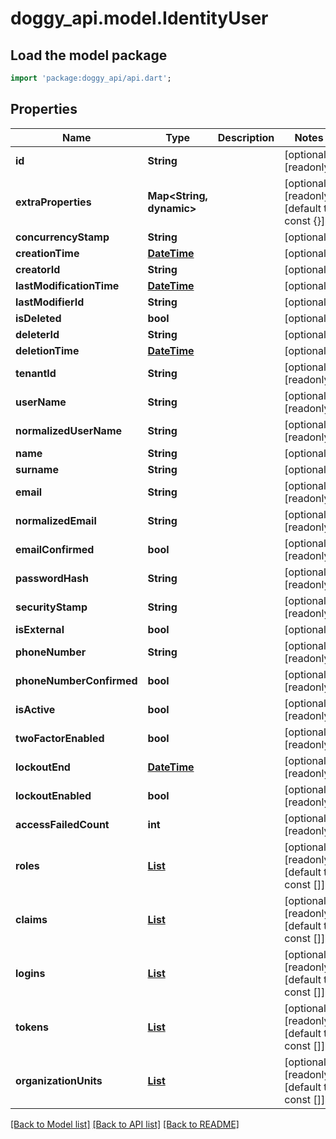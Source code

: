 # doggy_api.model.IdentityUser

## Load the model package
```dart
import 'package:doggy_api/api.dart';
```

## Properties
Name | Type | Description | Notes
------------ | ------------- | ------------- | -------------
**id** | **String** |  | [optional] [readonly] 
**extraProperties** | **Map<String, dynamic>** |  | [optional] [readonly] [default to const {}]
**concurrencyStamp** | **String** |  | [optional] 
**creationTime** | [**DateTime**](DateTime.md) |  | [optional] 
**creatorId** | **String** |  | [optional] 
**lastModificationTime** | [**DateTime**](DateTime.md) |  | [optional] 
**lastModifierId** | **String** |  | [optional] 
**isDeleted** | **bool** |  | [optional] 
**deleterId** | **String** |  | [optional] 
**deletionTime** | [**DateTime**](DateTime.md) |  | [optional] 
**tenantId** | **String** |  | [optional] [readonly] 
**userName** | **String** |  | [optional] [readonly] 
**normalizedUserName** | **String** |  | [optional] [readonly] 
**name** | **String** |  | [optional] 
**surname** | **String** |  | [optional] 
**email** | **String** |  | [optional] [readonly] 
**normalizedEmail** | **String** |  | [optional] [readonly] 
**emailConfirmed** | **bool** |  | [optional] [readonly] 
**passwordHash** | **String** |  | [optional] [readonly] 
**securityStamp** | **String** |  | [optional] [readonly] 
**isExternal** | **bool** |  | [optional] 
**phoneNumber** | **String** |  | [optional] [readonly] 
**phoneNumberConfirmed** | **bool** |  | [optional] [readonly] 
**isActive** | **bool** |  | [optional] [readonly] 
**twoFactorEnabled** | **bool** |  | [optional] [readonly] 
**lockoutEnd** | [**DateTime**](DateTime.md) |  | [optional] [readonly] 
**lockoutEnabled** | **bool** |  | [optional] [readonly] 
**accessFailedCount** | **int** |  | [optional] [readonly] 
**roles** | [**List<IdentityUserRole>**](IdentityUserRole.md) |  | [optional] [readonly] [default to const []]
**claims** | [**List<IdentityUserClaim>**](IdentityUserClaim.md) |  | [optional] [readonly] [default to const []]
**logins** | [**List<IdentityUserLogin>**](IdentityUserLogin.md) |  | [optional] [readonly] [default to const []]
**tokens** | [**List<IdentityUserToken>**](IdentityUserToken.md) |  | [optional] [readonly] [default to const []]
**organizationUnits** | [**List<IdentityUserOrganizationUnit>**](IdentityUserOrganizationUnit.md) |  | [optional] [readonly] [default to const []]

[[Back to Model list]](../README.md#documentation-for-models) [[Back to API list]](../README.md#documentation-for-api-endpoints) [[Back to README]](../README.md)


